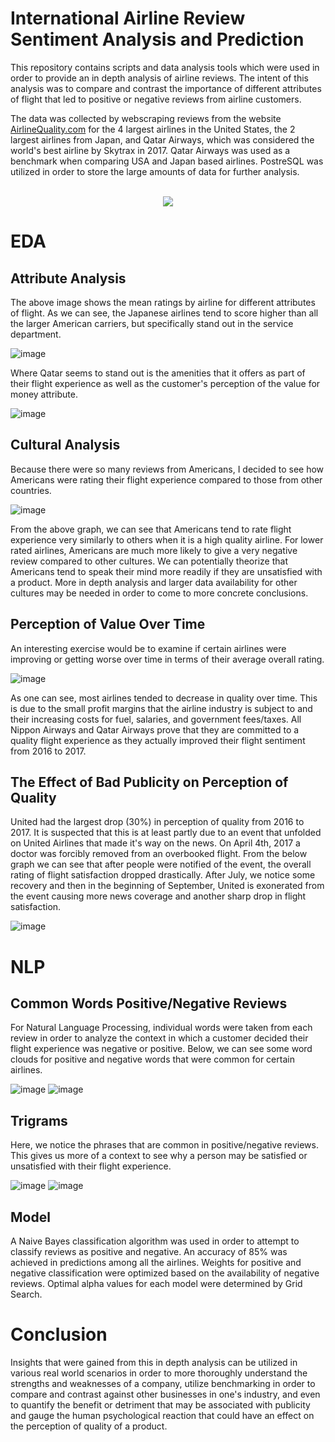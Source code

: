 # International Airline Review Sentiment Analysis and Prediction

This repository contains scripts and data analysis tools which were used in order to provide an in depth analysis of airline reviews.  The intent of this analysis was to compare and contrast the importance of different attributes of flight that led to positive or negative reviews from airline customers. 

The data was collected by webscraping reviews from the website [AirlineQuality.com](https://www.airlinequality.com/) for the 4 largest airlines in the United States, the 2 largest airlines from Japan, and Qatar Airways, which was considered the world's best airline by Skytrax in 2017.  Qatar Airways was used as a benchmark when comparing USA and Japan based airlines.  PostreSQL was utilized in order to store the large amounts of data for further analysis.

<br />

<div align="center">
  <img src="images/Airlines_mean_ratings.png">
</div>

# EDA

## Attribute Analysis

The above image shows the mean ratings by airline for different attributes of flight.  As we can see, the Japanese airlines tend to score higher than all the larger American carriers, but specifically stand out in the service department.

![image](images/Ground_service_barplot.png)

Where Qatar seems to stand out is the amenities that it offers as part of their flight experience as well as the customer's perception of the value for money attribute.

![image](images/Airline_valueformoney_boxplot.png)

## Cultural Analysis

Because there were so many reviews from Americans, I decided to see how Americans were rating their flight experience compared to those from other countries.

![image](images/Culture_insights_ratings.png)

From the above graph, we can see that Americans tend to rate flight experience very similarly to others when it is a high quality airline.  For lower rated airlines, Americans are much more likely to give a very negative review compared to other cultures.  We can potentially theorize that Americans tend to speak their mind more readily if they are unsatisfied with a product.  More in depth analysis and larger data availability for other cultures may be needed in order to come to more concrete conclusions.

## Perception of Value Over Time

An interesting exercise would be to examine if certain airlines were improving or getting worse over time in terms of their average overall rating.

![image](images/Airlines_rating_by_year.png)

As one can see, most airlines tended to decrease in quality over time.  This is due to the small profit margins that the airline industry is subject to and their increasing costs for fuel, salaries, and government fees/taxes.  All Nippon Airways and Qatar Airways prove that they are committed to a quality flight experience as they actually improved their flight sentiment from 2016 to 2017.

## The Effect of Bad Publicity on Perception of Quality

United had the largest drop (30%) in perception of quality from 2016 to 2017.  It is suspected that this is at least partly due to an event that unfolded on United Airlines that made it's way on the news.  On April 4th, 2017 a doctor was forcibly removed from an overbooked flight. From the below graph we can see that after people were notified of the event, the overall rating of flight satisfaction dropped drastically.  After July, we notice some recovery and then in the beginning of September, United is exonerated from the event causing more news coverage and another sharp drop in flight satisfaction.

![image](images/United_incident_plot.png)

# NLP

## Common Words Positive/Negative Reviews

For Natural Language Processing, individual words were taken from each review in order to analyze the context in which a customer decided their flight experience was negative or positive.  Below, we can see some word clouds for positive and negative words that were common for certain airlines.

![image](images/ANA_positive_wordcloud.png)
![image](images/Southwest_negative_wordcloud.png)

## Trigrams

Here, we notice the phrases that are common in positive/negative reviews.  This gives us more of a context to see why a person may be satisfied or unsatisfied with their flight experience.

![image](images/AA_positive_trigrams.png)
![image](images/Delta_negative_trigrams.png)

## Model

A Naive Bayes classification algorithm was used in order to attempt to classify reviews as positive and negative.  An accuracy of 85% was achieved in predictions among all the airlines.  Weights for positive and negative classification were optimized based on the availability of negative reviews.  Optimal alpha values for each model were determined by Grid Search.

# Conclusion

Insights that were gained from this in depth analysis can be utilized in various real world scenarios in order to more thoroughly understand the strengths and weaknesses of a company, utilize benchmarking in order to compare and contrast against other businesses in one's industry, and even to quantify the benefit or detriment that may be associated with publicity and gauge the human psychological reaction that could have an effect on the perception of quality of a product.
